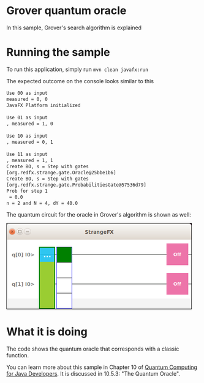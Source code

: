 # Grover quantum oracle

In this sample, Grover's search algorithm is explained

# Running the sample

To run this application, simply run
`mvn clean javafx:run`

The expected outcome on the console looks similar to this

```
Use 00 as input
measured = 0, 0
JavaFX Platform initialized

Use 01 as input
, measured = 1, 0

Use 10 as input
, measured = 0, 1

Use 11 as input
, measured = 1, 1
Create BO, s = Step with gates [org.redfx.strange.gate.Oracle@25bbe1b6]
Create BO, s = Step with gates [org.redfx.strange.gate.ProbabilitiesGate@57536d79]
Prob for step 1
 = 0.0
n = 2 and N = 4, dY = 40.0

```

The quantum circuit for the oracle in Grover's algorithm is shown as well:

![grover](../../resources/ch10-groveroracle.png)



# What it is doing

The code shows the quantum oracle that corresponds with a classic function.

You can learn more about this sample in Chapter 10 of [Quantum Computing for Java Developers](https://www.manning.com/books/quantum-computing-for-java-developers?a_aid=quantumjava&a_bid=e5166ab9). It is discussed in 10.5.3: "The Quantum Oracle".
